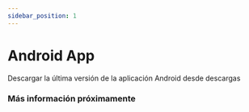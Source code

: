 ```yaml
---
sidebar_position: 1
---
```


# Android App

Descargar la última versión de la aplicación Android desde descargas

### Más información próximamente
